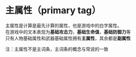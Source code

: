 # 主属性（primary tag）

主属性是计算是最先计算的属性，也是游戏中的白字属性。  
在游戏中的文本表现为**基础攻击力**，**基础生命值**，**基础防御力**等  
只有人物基础属性和武器基础属性拥有**主属性**，其余都是**副属性**

注：主属性不是主词条，主词条的概念与常说的一致